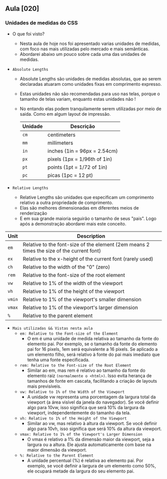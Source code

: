## Aula [020]

### Unidades de medidas do CSS

- O que foi visto?
  - Nesta aula de hoje nos foi apresentado varias unidades de medidas, com foco nas mais utilizadas pelo mercado e mais semânticas.
  - Abordarei abaixo um pouco sobre cada uma das unidades de medidas.


- `Absolute Lengths`
  - Absolute Lengths são unidades de medidas absolutas, que ao serem declaradas atuaram como unidades fixas em comprimento expresso. 
  - Estas unidades não são recomendadas para uso nas telas, porque o tamanho de telas variam, enquanto estas unidades não !
  - No entando elas podem tranquilamente serem utilizadas por meio de saida. Como em algum layout de impressão.
  
  
    | Unidade | Descrição       |
    | ------- | --------------- |
    | `cm`    | centimeters     |
    | `mm`    | millimeters     |
    | `in`    | inches (1in = 96px = 2.54cm) |
    | `px`    | pixels (1px = 1/96th of 1in) |
    | `pt`    | points (1pt = 1/72 of 1in)   |
    | `pc`    | picas (1pc = 12 pt)           |


- `Relative Lengths`
  - Relative Lengths são unidades que especificam um comprimento relativo a outra propriedade de comprimento.
  - Elas são melhores dimensionadas em diferentes meios de renderização
  - E em sua grande maioria seguirão o tamanho de seus "pais". Logo após a demonstração abordarei mais este conceito.

| Unit   | Description                                                    |
| ------ | -------------------------------------------------------------- |
| `em`   | Relative to the font-size of the element (2em means 2 times the size of the current font) |
| `ex`   | Relative to the x-height of the current font (rarely used)    |
| `ch`   | Relative to the width of the "0" (zero)                        |
| `rem`  | Relative to the font-size of the root element                  |
| `vw`   | Relative to 1% of the width of the viewport                    |
| `vh`   | Relative to 1% of the height of the viewport                   |
| `vmin` | Relative to 1% of the viewport's smaller dimension             |
| `vmax` | Relative to 1% of the viewport's larger dimension              |
| `%`    | Relative to the parent element                                  |

- `Mais utilizadas && Vistas nesta aula`
    - `em: Relative to the Font-size of the Element`
      - O em é uma unidade de medida relativa ao tamanho da fonte do elemento pai. Por exemplo, se o tamanho da fonte do elemento pai for 16 pixels, 1em será equivalente a 16 pixels. Se aplicado a um elemento filho, será relativo à fonte do pai mais imediato que tenha uma fonte especificada.
    - `rem: Relative to the Font-size of the Root Element`
      - Similar ao em, mas rem é relativo ao tamanho da fonte do elemento raiz `(normalmente o <html>)`. Isso evita herança de tamanhos de fonte em cascata, facilitando a criação de layouts mais previsíveis.
    - `vw: Relative to 1% of the Width of the Viewport `
      - A unidade vw representa uma porcentagem da largura total da viewport (a área visível da janela do navegador). Se você definir algo para 10vw, isso significa que será 10% da largura da viewport, independentemente do tamanho da tela.
    - `vh: Relative to 1% of the Height of the Viewport`
      - Similar ao vw, mas relativo à altura da viewport. Se você definir algo para 10vh, isso significa que será 10% da altura da viewport.
    - `vmax: Relative to 1% of the Viewport's Larger Dimension`
      - O vmax é relativo a 1% da dimensão maior da viewport, seja a largura ou a altura. Ele ajusta automaticamente com base na maior dimensão da viewport.
    - `%: Relative to the Parent Element`
      - A unidade percentual (%) é relativa ao elemento pai. Por exemplo, se você definir a largura de um elemento como 50%, ele ocupará metade da largura do seu elemento pai.